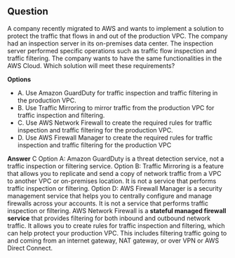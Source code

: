 ## **Question** 
A company recently migrated to AWS and wants to implement a solution to protect the traffic that flows in and out of the
production VPC. The company had an inspection server in its on-premises data center. The inspection server performed
specific operations such as traffic flow inspection and traffic filtering. The company wants to have the same functionalities in
the AWS Cloud.
Which solution will meet these requirements?

**Options**

- A. Use Amazon GuardDuty for traffic inspection and traffic filtering in the production VPC.
- B. Use Traffic Mirroring to mirror traffic from the production VPC for traffic inspection and filtering.
- C. Use AWS Network Firewall to create the required rules for traffic inspection and traffic filtering for the production VPC.
- D. Use AWS Firewall Manager to create the required rules for traffic inspection and traffic filtering for the production VPC

**Answer** C
Option A: Amazon GuardDuty is a threat detection service, not a traffic inspection or filtering service.
Option B: Traffic Mirroring is a feature that allows you to replicate and send a copy of network traffic from a VPC to another VPC or on-premises location. It is not a service that performs traffic inspection or filtering.
Option D: AWS Firewall Manager is a security management service that helps you to centrally configure and manage firewalls across your accounts. It is not a service that performs traffic inspection or filtering.
AWS Network Firewall is a **stateful managed firewall service** that provides filtering for both inbound and outbound network traffic. 
It allows you to create rules for traffic inspection and filtering, which can help protect your production VPC. This includes filtering traffic going to and coming from an internet gateway, NAT gateway, or over VPN
or AWS Direct Connect.
